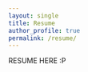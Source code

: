 ```yaml
---
layout: single
title: Resume
author_profile: true
permalink: /resume/
---
```


RESUME HERE :P


<!-- https://madisonthantu.github.io/about_mgt/resume/ -->
<!-- <object data="[assets/files/](https://madisonthantu.github.io/about_mgt/resume/)MadisonThantu_resume.pdf" type="application/pdf" width="700px" height="700px">
    <embed src="[assets/files/](https://madisonthantu.github.io/about_mgt/resume/)MadisonThantu_resume.pdf">
        <p>This browser does not support PDFs. Please download the PDF to view it: <a href="[assets/files/](https://madisonthantu.github.io/about_mgt/resume/)MadisonThantu_resume.pdf">Download PDF</a>.</p>
    </embed>
</object> -->

<!-- <html>
  <head>
    <title>Title of the document</title>
  </head>
  <body>
    <h1>PDF Example</h1>
    <p>Open a PDF file <a href="assets/files/MadisonThantu_resume.pdf">example</a>.</p>
  </body>
</html> -->

<!-- <embed src="https://madisonthantu.github.io/about_mgt/resume/MadisonThantu_resume.pdf" type="application/pdf"/> -->